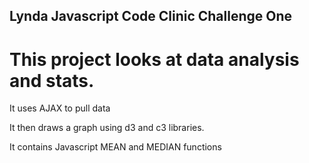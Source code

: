 ## Lynda Javascript Code Clinic Challenge One

# This project looks at data analysis and stats.

It uses AJAX to pull data

It then draws a graph using d3 and c3 libraries.

It contains Javascript MEAN and MEDIAN functions
